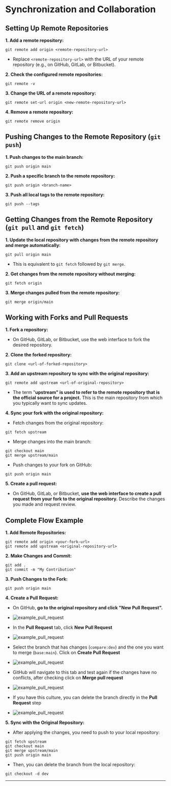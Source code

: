 # Synchronization and Collaboration

## Setting Up Remote Repositories
**1. Add a remote repository:**
```shell
git remote add origin <remote-repository-url>
```
- Replace `<remote-repository-url>` with the URL of your remote repository (e.g., on GitHub, GitLab, or Bitbucket).

**2. Check the configured remote repositories:**
```shell
git remote -v
```

**3. Change the URL of a remote repository:**
```shell
git remote set-url origin <new-remote-repository-url>
```

**4. Remove a remote repository:**
```shell
git remote remove origin
```

## Pushing Changes to the Remote Repository (`git push`)
**1. Push changes to the main branch:**
```shell
git push origin main
```

**2. Push a specific branch to the remote repository:**
```shell
git push origin <branch-name>
```

**3. Push all local tags to the remote repository:**
```shell
git push --tags
```

## Getting Changes from the Remote Repository (`git pull` and `git fetch`)

**1. Update the local repository with changes from the remote repository and merge automatically:**
```shell
git pull origin main
```
- This is equivalent to `git fetch` followed by `git merge`.

**2. Get changes from the remote repository without merging:**
```shell
git fetch origin
```

**3. Merge changes pulled from the remote repository:**
```shell
git merge origin/main
```

## Working with Forks and Pull Requests

**1. Fork a repository:**
- On GitHub, GitLab, or Bitbucket, use the web interface to fork the desired repository.

**2. Clone the forked repository:**
```shell
git clone <url-of-forked-repository>
```

**3. Add an upstream repository to sync with the original repository:**
```shell
git remote add upstream <url-of-original-repository>
```
- The term "**upstream" is used to refer to the remote repository that is the official source for a project.** This is the main repository from which you typically want to sync updates.

**4. Sync your fork with the original repository:**
- Fetch changes from the original repository:
```shell
git fetch upstream
```

- Merge changes into the main branch:
```shell
git checkout main
git merge upstream/main
```

- Push changes to your fork on GitHub:
```shell
git push origin main
```

**5. Create a pull request:**
- On GitHub, GitLab, or Bitbucket, **use the web interface to create a pull request from your fork to the original repository.** Describe the changes you made and request review.

## Complete Flow Example
**1. Add Remote Repositories:**
```shell
git remote add origin <your-fork-url>
git remote add upstream <original-repository-url>
```

**2. Make Changes and Commit:**
```shell
git add .
git commit -m "My Contribution"
```

**3. Push Changes to the Fork:**
```shell
git push origin main
```

**4. Create a Pull Request:**
- On GitHub, **go to the original repository and click "New Pull Request".**
- ![example_pull_request](content/imgs/04/pull_request_01.jpg)

- In the **Pull Request** tab, click **New Pull Request**
- ![example_pull_request](content/imgs/04/pull_request_02.jpg)

- Select the branch that has changes (`compare:dev`) and the one you want to merge (`base:main`). Click on **Create Pull Request**
- ![example_pull_request](content/imgs/04/pull_request_03.jpg)

- GitHub will navigate to this tab and test again if the changes have no conflicts, after checking click on **Merge pull request**
- ![example_pull_request](content/imgs/04/pull_request_04.jpg)

- If you have this culture, you can delete the branch directly in the **Pull Request** step
- ![example_pull_request](content/imgs/04/pull_request_05.jpg)

**5. Sync with the Original Repository:**
- After applying the changes, you need to push to your local repository:
```shell
git fetch upstream
git checkout main
git merge upstream/main
git push origin main
```

- Then, you can delete the branch from the local repository:
```shell
git checkout -d dev
```
---